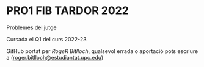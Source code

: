 # PRO1 FIB TARDOR 2022

Problemes del jutge

Cursada el Q1 del curs 2022-23

GitHub portat per *RogeR Bitlloch*, qualsevol errada o aportació pots escriure a (roger.bitlloch@estudiantat.upc.edu)
